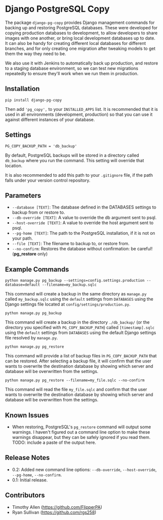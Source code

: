 # Django PostgreSQL Copy

The package `django-pg-copy` provides Django management commands for backing up and restoring PostgreSQL databases. These were developed for copying production databases to development, to allow developers to share images with one another, or bring local development databases up to date. It can also be handy for creating different local databases for different branches, and for only creating one migration after tweaking models to get them the way they need to be.

We also use it with Jenkins to automatically back up production, and restore to a staging database environment, so we can test new migrations repeatedly to ensure they'll work when we run them in production.

## Installation

`pip install django-pg-copy`

Then add `'pg_copy',` to your `INSTALLED_APPS` list. It is recommended that it is used in all environments (development, production) so that you can use it against different instances of your database.

## Settings

`PG_COPY_BACKUP_PATH = 'db_backup'`

By default, PostgreSQL backups will be stored in a directory called `db_backup` where you run the command. This setting will override that location.

It is also recommended to add this path to your `.gitignore` file, if the path falls under your version control repository.

## Parameters

* `--database [TEXT]`: The database defined in the DATABASES settings to backup from or restore to.
* `--db-override [TEXT]`: A value to override the db argument sent to psql.
* `--host-override [TEXT]`: A value to override the host argument sent to psql.
* `--pg-home [TEXT]`: The path to the PostgreSQL installation, if it is not on your path.
* `--file [TEXT]`: The filename to backup to, or restore from.
* `--no-confirm`: Restores the database without confirmation: be careful! (**pg_restore** only)

## Example Commands

`python manage.py pg_backup --settings=config.settings.production --database=default --filename=my_backup.sqlc`

This command will create a backup in the same directory as `manage.py` called `my_backup.sqlc` using the `default` settings from `DATABASES` using the Django settings file located at `config/settings/production.py`.

`python manage.py pg_backup`

This command will create a backup in the directory `./db_backup/` (or the directory you specified with `PG_COPY_BACKUP_PATH`) called `[timestamp].sqlc` using the `default` settings from `DATABASES` using the default Django settings file resolved by `manage.py`.

`python manage.py pg_restore`

This command will provide a list of backup files in `PG_COPY_BACKUP_PATH` that can be restored. After selecting a backup file, it will confirm that the user wants to overwrite the destination database by showing which server and database will be overwritten from the settings.

`python manage.py pg_restore --filename=my_file.sqlc --no-confirm`

This command will read the file `my_file.sqlc` and confirm that the user wants to overwrite the destination database by showing which server and database will be overwritten from the settings.

## Known Issues

* When restoring, PostgreSQL's `pg_restore` command will output some warnings. I haven't figured out a command line option to make these warnings disappear, but they can be safely ignored if you read them. TODO: include a paste of the output here.

## Release Notes

* 0.2: Added new command line options: `--db-override`, `--host-override`, `--pg-home`, `--no-confirm`.
* 0.1: Initial release.

## Contributors

* Timothy Allen (https://github.com/FlipperPA)
* Ryan Sullivan (https://github.com/rgs258)
